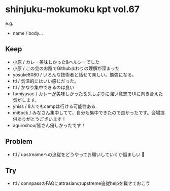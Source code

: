# shinjuku-mokumoku kpt vol.67

e.g. 
- name / body...

## Keep


- 小原 / カレー美味しかった&ヘルシーでした
- 小原 / この会のお陰でGithubまわりの理解が深まった
- yosuke8080 / いろんな技術者と話せて楽しい。勉強になる。
- ttl / 気温的にはいい感じだった。
- ttl / かなり集中できるのは良い
- fumiyasac / カレーが美味しかった＆久しぶりに強い意志でUIに向き合えた気がします。
- yhiss / 8人でもcampは行ける可能性ある
- mi6ock / みなさん集中してて、自分も集中できたので良かったです。会場提供ありがとうございます！
- aguroshou/皆さん優しかったです！


## Problem

- ttl / upstreameへの追従をどうやってお願いしていくか悩ましい 🤔

## Try

- ttl / connpassのFAQにattrasianのupstreme追従helpを載せておこう
